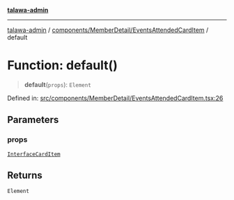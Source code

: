 [**talawa-admin**](../../../../README.md)

***

[talawa-admin](../../../../README.md) / [components/MemberDetail/EventsAttendedCardItem](../README.md) / default

# Function: default()

> **default**(`props`): `Element`

Defined in: [src/components/MemberDetail/EventsAttendedCardItem.tsx:26](https://github.com/bint-Eve/talawa-admin/blob/bb9ac170c0ec806cc5423650a66bbe110c3af5d9/src/components/MemberDetail/EventsAttendedCardItem.tsx#L26)

## Parameters

### props

[`InterfaceCardItem`](../interfaces/InterfaceCardItem.md)

## Returns

`Element`
